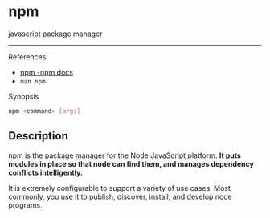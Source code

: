 # npm

javascript package manager

---

References

- [npm -npm docs](https://docs.npmjs.com/cli/v7/commands/npm)
- `man npm`

Synopsis

```bash
npm <command> [args]
```

## Description

npm is the package manager for the Node JavaScript platform.
**It puts modules in place so that node can find them, and manages dependency conflicts intelligently.**

It is extremely configurable to support a variety of use cases.
Most commonly, you use it to publish, discover, install, and develop node programs.
